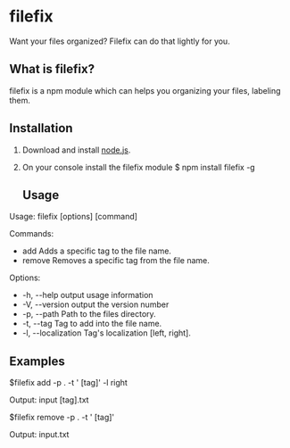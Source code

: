 # filefix
Want your files organized? Filefix can do that lightly for you.

## What is filefix?
filefix is a npm module which can helps you organizing your files, labeling them.

## Installation
1.  Download and install [node.js](https://nodejs.org/).
2.  On your console install the filefix module
    $ npm install filefix -g
    
    ## Usage
Usage: filefix [options] [command]

Commands:
-    add      Adds a specific tag to the file name.
-    remove   Removes a specific tag from the file name.


Options:
-    -h, --help                         output usage information
-    -V, --version                      output the version number
-    -p, --path <path>                  Path to the files directory.
-    -t, --tag <tag>                    Tag to add into the file name.
-    -l, --localization <localization>  Tag's localization [left, right].


## Examples
$filefix add -p . -t ' [tag]' -l right

Output: input [tag].txt


$filefix remove -p . -t ' [tag]'

Output: input.txt
